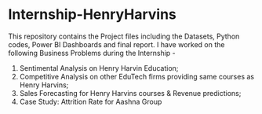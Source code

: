 # Internship-HenryHarvins
This repository contains the Project files including the Datasets, Python codes, Power BI Dashboards and final report. 
I have worked on the following Business Problems during the Internship -  
1. Sentimental Analysis on Henry Harvin Education; 
2. Competitive Analysis on other EduTech firms providing same courses as Henry Harvins; 
3. Sales Forecasting for Henry Harvins courses &amp; Revenue predictions; 
4. Case Study: Attrition Rate for Aashna Group
